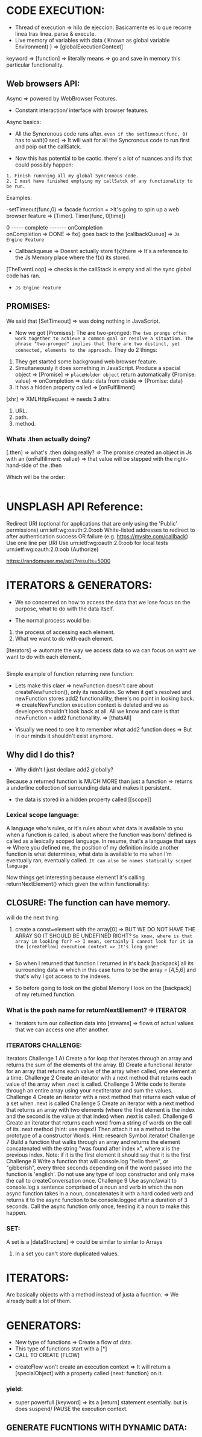 # CODE EXECUTION: 
[ExecutionContext]: {
- Thread of execution => hilo de ejeccion:
Basicamente es lo que recorre linea tras linea. parse & execute. 
- Live memory of variables with data ( Known as global variable Environment) 
} => [globalExecutionContext]

keyword => [function] => literally means => go and save in memory this particular functionality. 

## Web browsers API:
Async => powered by WebBrowser Features.
- Constant interaction/ interface with browser features.

Async basics: 
- All the Syncronous code runs after. `even if the setTimeout(func, 0)` has to wait(0 sec) => It will wait for all the Syncronous code to run first and poip out the callSatck.


- Now this has potential to be caotic. there's a lot of nuances and ifs that could possibly happen:
``` We need really Strict Rules to define where/When do the Async code return to Js. 
1. Finish runnning all my global Syncronous code.
2. I must have finished emptying my callSatck of any functionality to be run.
```
Examples: 

-setTimeout(func,0) => facade fucntion = >It's going to spin up a web browser feature => [Timer].
Timer(func, 0[time])

0 ----- complete ------- onCompletion  
onCompletion => DONE => fx() goes back to the [callbackQueue] => `Js Engine Feature`
- Callbackqueue => Doesnt actually store f(x)there => It's a reference to the Js Memory place where the f(x) its stored.

[TheEventLoop] => checks is the callStack is empty and all the sync global code has ran.  
- `Js Engine Feature`

## PROMISES: 
 We said that [SetTimeout] => was doing nothing in JavaScript.
 - Now we got [Promises]: The are two-pronged: `The two prongs often work together to achieve a common goal or resolve a situation. The phrase "two-pronged" implies that there are two distinct, yet connected, elements to the approach.`
 They do 2 things: 
 1. They get started some background web browser feature.
 2. Simultaneously it does something in JavaScript.  Produce a spacial object => [Promise] => `placeHolder object` return automatically
 {Promise: value} => onCompletion => data: data from otside => {Promise: data}
 3. It has a hidden property called => [onFulfillment] 

 [xhr] => XMLHttpRequest => needs 3 attrs: 
 1. URL. 
 2. path.
 3. method. 

 <script>
import axios from "axios"

const res = axios.get('https://randomuser.me/api/?results=2')
.then(console.log(res.data))
//console.log(futureData) // => Promise { <pending> }  value: undefined  hiddenProp = onFullfillment:[f(x)] => the trigger automatically after value gets populated with whatever comes from the request

function display(data){
    console.log(data);
};
futureData.then(display)
 </script>

### Whats .then actually doing? 
 [.then] => what's .then doing really? => The promise created an object in Js with an {onFulfillment: vallue} => that value will be stepped with the right-hand-side of the .then 

 Which will be the order: 
  <script>
import axios from "axios"

let results 
 axios.get('https://randomuser.me/api/')
.then(res => console.log(res.data.results[0].gender))
 // => Promise { <pending> }  value: undefined  hiddenProp = onFullfillment:[f(x)] => the trigger automatically after value gets populated with whatever comes from the request


setTimeout(printHello, 1000)

console.log('Me First'); // First to come out. 

//order:
// 1) Me first! => codigo sincrono.
// 2) Promise.then => Promise it's a 2 pronged facade function that's generates a js Object. => MicroTask Queue.
// 3) setTimeout(function() {) => Nothing happens in js => All the work is done in the Browser. => Callback Queue.
</script>

``` The EventLoop priorityze the MicroTask Queue. 
```

# UNSPLASH API Reference:
Redirect URI
(optional for applications that are only using the 'Public' permissions)
urn:ietf:wg:oauth:2.0:oob
White-listed addresses to redirect to after authentication success OR failure (e.g. https://mysite.com/callback)
Use one line per URI
Use urn:ietf:wg:oauth:2.0:oob for local tests
urn:ietf:wg:oauth:2.0:oob (Authorize)

https://randomuser.me/api/?results=5000

# ITERATORS & GENERATORS: 
- We so concerned on how to access the data that we lose focus on the purpose, what to do with the data Itself. 

- The normal process would be: 
1. the process of accessing each element.
2. What we want to do with each element.

[Iterators] => automate the way we access data so wa can focus on waht we want to do with each element.

``` It all starts returning a fucncton from a function => perhaps like all the most elegant things in Js (functional programmers would be pleased by mey claim)
```
Simple example of function returning new function: 
 <script>
function createNewFunction(){
    function add2(num) {
        return num + 2;
    }
    return add2
}

const newFunction = createNewFunction()

const result = newFunction(3)
 </script>

 - Lets make this claer => newFunction doesn't care about createNewFunction(), only its resolution. So when it  get's resolved and newFunction stores add2 functionallity, there's no point in looking back. => createNewFunction execution context is deleted and we as developers shouldn't look back at all. All we know and care is that newFunction = add2 functionallity. => [thatsAll]

 - Visually we need to see it to remember what add2 function does => But in our minds it shouldn't exist anymore.

 ## Why did I do this? 
 - Why didn't I just declare add2 globally? 

 Because a returned function is MUCH MORE than just a function => returns a underline collection of surrounding data and makes it persistent.
 - the data is stored in a hidden property called [[scope]]

### Lexical scope language:
 A language who's rules, or it's rules about what data is available to you when a function is called, is about where the function was born/ defined is called as a lexically scoped language.
  In resume, that's a language that says => Where you defined me, the position of my definition inside another function is what determines, what data is available to me when I'm eventually ran, eventually called.
`It can also be names statically scoped language`

 <script>
function createFlow(array) {
    let i = 0;
    function inner(){
        const element = array[i];
        i++;
        return element;
    }
    return inner;    
};

const returnNextElement = createFlow([4,5,6]);

const element1 = returnNextElement()
const element2 = returnNextElement()
 </script> 

 Now things get interesting because element1 it's calling returnNextElement() which given the within functionallity:

 <script>
  function inner(){
        const element = array[i];
        i++;
        return element;
    }
 </script>

## CLOSURE: The function can have memory. 

 will do the next thing: 
 
1. create a const=element with the array[0] => BUT WE DO NOT HAVE THE ARRAY SO IT SHOULD BE UNDEFINED RIGHT?
 `So know, where is that array im looking for? => I mean, certainly I cannot look for it in the [createFlow] execution context => It's long gone! `
``` results that as soon as I defined inner() function inside createFlow() function I got a bond to all the surrounding live memory, the surrounding data.
```
- So when I returned that function I returned in it's back [backpack] all its surrounding data => which in this case turns to be the array = [4,5,6] and that's why I got access to the indexes.

- So before going to look on the global Memory I look on the [backpack] of my returned function.

### What is the posh name for returnNextElement? => ITERATOR
- Iterators turn our collection data into [streams] => flows of actual values that we can access one after another. 

### ITERATORS CHALLENGE: 

Iterators
Challenge 1
A) Create a for loop that iterates through an array and returns the sum of the elements of the array.
B) Create a functional iterator for an array that returns each value of the array when called, one element at a time.
Challenge 2
Create an iterator with a next method that returns each value of the array when .next is called.
Challenge 3
Write code to iterate through an entire array using your nextIterator and sum the values.
Challenge 4
Create an iterator with a next method that returns each value of a set when .next is called
Challenge 5
Create an iterator with a next method that returns an array with two elements (where the first element is the index and the second is the value at that index) when .next is called.
Challenge 6
Create an iterator that returns each word from a string of words on the call of its .next method (hint: use regex!)
Then attach it as a method to the prototype of a constructor Words. Hint: research Symbol.iterator!
Challenge 7
Build a function that walks through an array and returns the element concatenated with the string "was found after index x", where x is the previous index.
Note: if it is the first element it should say that it is the first
Challenge 8
Write a function that will console.log "hello there", or "gibberish", every three seconds depending on if the word passed into the function is 'english'.
Do not use any type of loop constructor and only make the call to createConversation once.
Challenge 9
Use async/await to console.log a sentence comprised of a noun and verb in which the non async function takes in a noun, concatenates it with a hard coded verb and returns it to the async function to be console.logged after a duration of 3 seconds. Call the async function only once, feeding it a noun to make this happen.

### SET: 
A set is a [dataStructure] => could be similar to simlar to Arrays 
1. In a set you can't store duplicated values.

# ITERATORS: 
Are basically objects with a method instead of justa a fucntion. => We already built a lot of them.

# GENERATORS: 
- New type of functions => Create a flow of data.
- This type of functions start with a [*]
- CALL TO CREATE [FLOW]

<script>
function *createFlow(){
    yield 3
    yield 4
    yield 5
};
const returnNextElement = createFlow() // This returns a [specialObject] with a property called {next: function} on it.
const element1 = returnNextElement.next() // .next() => means execution of the method and now ya, we have a brand new EXECUTION CONTEXT.
const element2 = returnNextElement.next()

console.log(element1)
console.log(element2)
</script>

- createFlow won't create an execution context => It will return a [specialObject] with a property called {next: function} on it.

### yield:
- super powerfull [keyword] => its a [return] statement esentially. but is does suspend/ PAUSE the execution context.

## GENERATE FUCNTIONS WITH DYNAMIC DATA:    
<script>
function *createDynamicFlow(){
const num = 10;
const newNum = yield num;
yield 5 + newNum;
yield 6;
}

const returnNextElement = createDynamicFlow() // Gives back the object with the .next() method

const element1 = returnNextElement.next() // .next is a command to begin the execution context of createDynamicFlow()
const element2 = returnNextElement.next()
</script>

